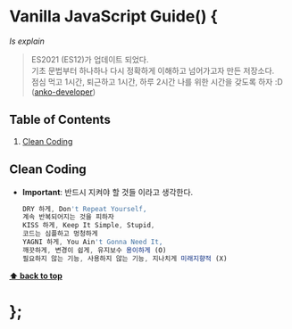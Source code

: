 # Vanilla JavaScript Guide() {

*Is explain*

> ES2021 (ES12)가 업데이트 되었다.  
기초 문법부터 하나하나 다시 정확하게 이해하고 넘어가고자 만든 저장소다.   
점심 먹고 1시간, 퇴근하고 1시간, 하루 2시간 나를 위한 시간을 갖도록 하자 :D
([anko-developer](https://github.com/anko-developer))

<!-- 
This guide is available in other languages too. See [Translation](#translation)

Other Style Guides

  - [ES5 (Deprecated)](https://github.com/airbnb/javascript/tree/es5-deprecated/es5)
  - [React](react/)
  - [CSS-in-JavaScript](css-in-javascript/)
  - [CSS & Sass](https://github.com/airbnb/css)
  - [Ruby](https://github.com/airbnb/ruby) -->

## Table of Contents

  1. [Clean Coding](#clean-coding)
  <!-- 1. [Clean Coding](#references) -->

## Clean Coding

  - **Important**: 반드시 지켜야 할 것들 이라고 생각한다.

    ```javascript
    DRY 하게, Don't Repeat Yourself,  
    계속 반복되어지는 것을 피하자   
    KISS 하게, Keep It Simple, Stupid,  
    코드는 심플하고 멍청하게   
    YAGNI 하게, You Ain't Gonna Need It,  
    깨끗하게, 변경이 쉽게, 유지보수 용이하게 (O)  
    필요하지 않는 기능, 사용하지 않는 기능, 지나치게 미래지향적 (X)
    ```

**[⬆ back to top](#table-of-contents)**

# };
